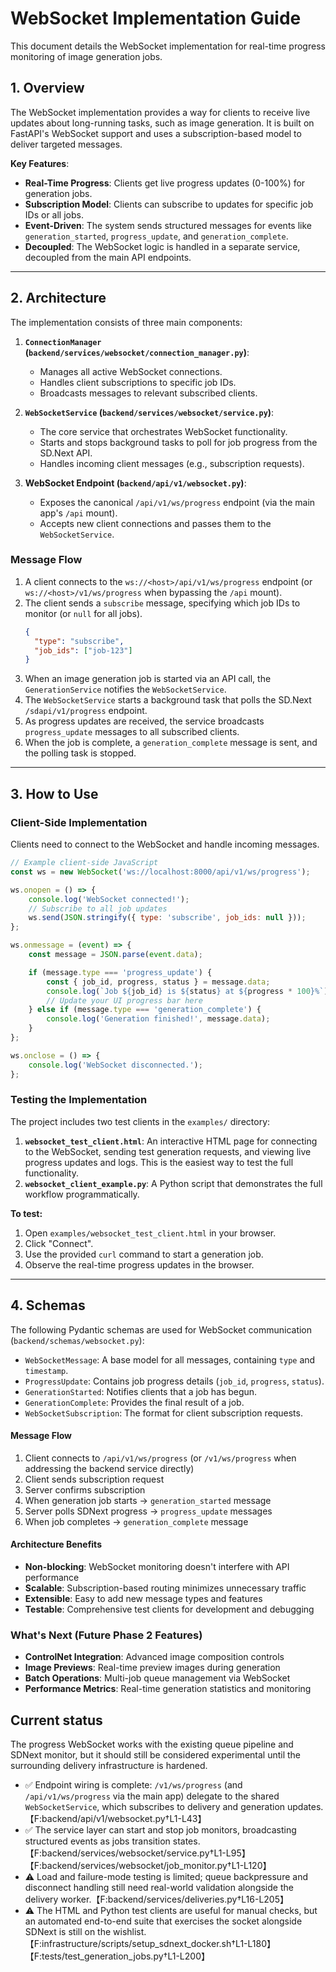 # WebSocket Implementation Guide

This document details the WebSocket implementation for real-time progress monitoring of image generation jobs.

## 1. Overview

The WebSocket implementation provides a way for clients to receive live updates about long-running tasks, such as image generation. It is built on FastAPI's WebSocket support and uses a subscription-based model to deliver targeted messages.

**Key Features**:
-   **Real-Time Progress**: Clients get live progress updates (0-100%) for generation jobs.
-   **Subscription Model**: Clients can subscribe to updates for specific job IDs or all jobs.
-   **Event-Driven**: The system sends structured messages for events like `generation_started`, `progress_update`, and `generation_complete`.
-   **Decoupled**: The WebSocket logic is handled in a separate service, decoupled from the main API endpoints.

---

## 2. Architecture

The implementation consists of three main components:

1.  **`ConnectionManager` (`backend/services/websocket/connection_manager.py`)**:
    -   Manages all active WebSocket connections.
    -   Handles client subscriptions to specific job IDs.
    -   Broadcasts messages to relevant subscribed clients.

2.  **`WebSocketService` (`backend/services/websocket/service.py`)**:
    -   The core service that orchestrates WebSocket functionality.
    -   Starts and stops background tasks to poll for job progress from the SD.Next API.
    -   Handles incoming client messages (e.g., subscription requests).

3.  **WebSocket Endpoint (`backend/api/v1/websocket.py`)**:
    -   Exposes the canonical `/api/v1/ws/progress` endpoint (via the main app's `/api` mount).
    -   Accepts new client connections and passes them to the `WebSocketService`.

### Message Flow

1.  A client connects to the `ws://<host>/api/v1/ws/progress` endpoint (or `ws://<host>/v1/ws/progress` when bypassing the `/api` mount).
2.  The client sends a `subscribe` message, specifying which job IDs to monitor (or `null` for all jobs).
    ```json
    {
      "type": "subscribe",
      "job_ids": ["job-123"]
    }
    ```
3.  When an image generation job is started via an API call, the `GenerationService` notifies the `WebSocketService`.
4.  The `WebSocketService` starts a background task that polls the SD.Next `/sdapi/v1/progress` endpoint.
5.  As progress updates are received, the service broadcasts `progress_update` messages to all subscribed clients.
6.  When the job is complete, a `generation_complete` message is sent, and the polling task is stopped.

---

## 3. How to Use

### Client-Side Implementation

Clients need to connect to the WebSocket and handle incoming messages.

```javascript
// Example client-side JavaScript
const ws = new WebSocket('ws://localhost:8000/api/v1/ws/progress');

ws.onopen = () => {
    console.log('WebSocket connected!');
    // Subscribe to all job updates
    ws.send(JSON.stringify({ type: 'subscribe', job_ids: null }));
};

ws.onmessage = (event) => {
    const message = JSON.parse(event.data);

    if (message.type === 'progress_update') {
        const { job_id, progress, status } = message.data;
        console.log(`Job ${job_id} is ${status} at ${progress * 100}%`);
        // Update your UI progress bar here
    } else if (message.type === 'generation_complete') {
        console.log('Generation finished!', message.data);
    }
};

ws.onclose = () => {
    console.log('WebSocket disconnected.');
};
```

### Testing the Implementation

The project includes two test clients in the `examples/` directory:

1.  **`websocket_test_client.html`**: An interactive HTML page for connecting to the WebSocket, sending test generation requests, and viewing live progress updates and logs. This is the easiest way to test the full functionality.
2.  **`websocket_client_example.py`**: A Python script that demonstrates the full workflow programmatically.

**To test:**
1.  Open `examples/websocket_test_client.html` in your browser.
2.  Click "Connect".
3.  Use the provided `curl` command to start a generation job.
4.  Observe the real-time progress updates in the browser.

---

## 4. Schemas

The following Pydantic schemas are used for WebSocket communication (`backend/schemas/websocket.py`):

-   `WebSocketMessage`: A base model for all messages, containing `type` and `timestamp`.
-   `ProgressUpdate`: Contains job progress details (`job_id`, `progress`, `status`).
-   `GenerationStarted`: Notifies clients that a job has begun.
-   `GenerationComplete`: Provides the final result of a job.
-   `WebSocketSubscription`: The format for client subscription requests.


#### Message Flow
1. Client connects to `/api/v1/ws/progress` (or `/v1/ws/progress` when addressing the backend service directly)
2. Client sends subscription request
3. Server confirms subscription
4. When generation job starts → `generation_started` message
5. Server polls SDNext progress → `progress_update` messages
6. When job completes → `generation_complete` message

#### Architecture Benefits
- **Non-blocking**: WebSocket monitoring doesn't interfere with API performance
- **Scalable**: Subscription-based routing minimizes unnecessary traffic
- **Extensible**: Easy to add new message types and features
- **Testable**: Comprehensive test clients for development and debugging

### What's Next (Future Phase 2 Features)

- **ControlNet Integration**: Advanced image composition controls
- **Image Previews**: Real-time preview images during generation
- **Batch Operations**: Multi-job queue management via WebSocket
- **Performance Metrics**: Real-time generation statistics and monitoring

## Current status

The progress WebSocket works with the existing queue pipeline and SDNext
monitor, but it should still be considered experimental until the surrounding
delivery infrastructure is hardened.

- ✅ Endpoint wiring is complete: `/v1/ws/progress` (and `/api/v1/ws/progress`
  via the main app) delegate to the shared `WebSocketService`, which subscribes
  to delivery and generation updates.【F:backend/api/v1/websocket.py†L1-L43】
- ✅ The service layer can start and stop job monitors, broadcasting structured
  events as jobs transition states.【F:backend/services/websocket/service.py†L1-L95】【F:backend/services/websocket/job_monitor.py†L1-L120】
- ⚠️ Load and failure-mode testing is limited; queue backpressure and
  disconnect handling still need real-world validation alongside the delivery
  worker.【F:backend/services/deliveries.py†L16-L205】
- ⚠️ The HTML and Python test clients are useful for manual checks, but an
  automated end-to-end suite that exercises the socket alongside SDNext is still
  on the wishlist.【F:infrastructure/scripts/setup_sdnext_docker.sh†L1-L180】【F:tests/test_generation_jobs.py†L1-L200】
